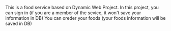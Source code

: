 This is a food service based on Dynamic Web Project. 
In this project, you can sign in (if you are a member of the sevice, it won't save your information in DB)
You can oreder your foods (your foods information will be saved in DB)
